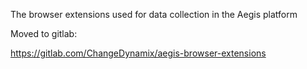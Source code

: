 The browser extensions used for data collection in the Aegis platform

Moved to gitlab:

https://gitlab.com/ChangeDynamix/aegis-browser-extensions